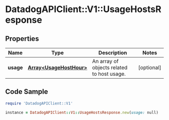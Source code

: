 # DatadogAPIClient::V1::UsageHostsResponse

## Properties

Name | Type | Description | Notes
------------ | ------------- | ------------- | -------------
**usage** | [**Array&lt;UsageHostHour&gt;**](UsageHostHour.md) | An array of objects related to host usage. | [optional] 

## Code Sample

```ruby
require 'DatadogAPIClient::V1'

instance = DatadogAPIClient::V1::UsageHostsResponse.new(usage: null)
```


